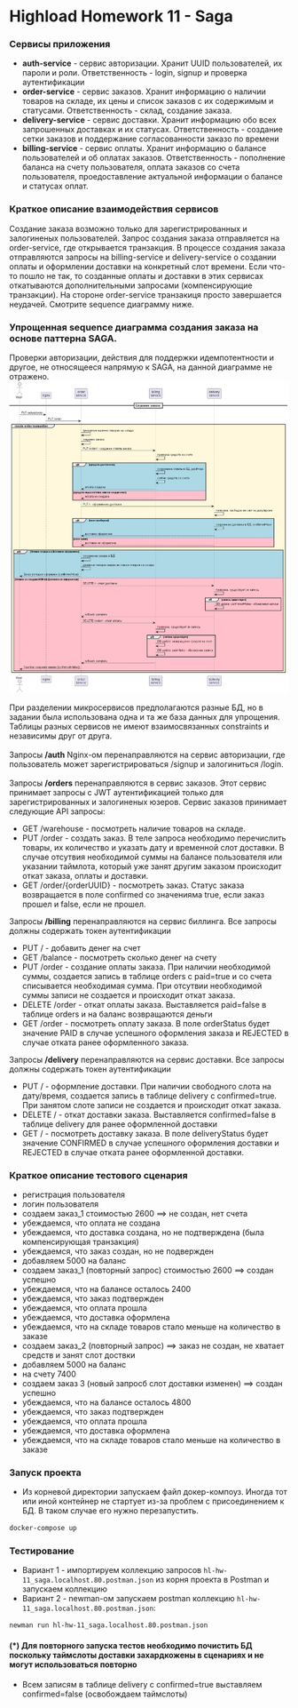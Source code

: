 # Highload Homework 11 - Saga
### Сервисы приложения
- **auth-service** - сервис авторизации. Хранит UUID пользователей, их пароли и роли. Ответственность - login, signup и проверка аутентификации 
- **order-service** - сервис заказов. Хранит информацию о наличии товаров на складе, их цены и список заказов с их содержимым и статусами. Ответственность - склад, создание заказа.
- **delivery-service** - сервис доставки. Хранит информацию обо всех запрошенных доставках и их статусах. Ответственность - создание сетки заказов и поддержание согласованности заказо по времени
- **billing-service** - сервис оплаты. Хранит информацию о балансе пользователей и об оплатах заказов. Ответственность - пополнение баланса на счету пользователя, оплата заказов со счета пользователя, проедоставление актуальной информации о балансе и статусах оплат.

### Краткое описание взаимодействия сервисов 
Создание заказа возможно только для зарегистрированных и залогиненых пользователей. Запрос создания заказа отправляется на order-service, где открывается транзакция. В процессе создания заказа отправляются запросы на billing-service и delivery-service о создании оплаты и оформлении доставки на конкретный слот времени. Если что-то пошло не так, то созданные оплаты и доставки в этих сервисах откатываются дополнительными запросами (компенсирующие транзакции). На стороне order-service транзакиця просто завершается неудачей. Смотрите sequence диаграмму ниже. <br/>


### Упрощенная sequence диаграмма создания заказа на основе паттерна SAGA. 
Проверки авторизации, действия для поддержки идемпотентности и другое, не относящееся напрямую к SAGA, на данной диаграмме не отражено.
![create_order_saga.png](create_order_saga.png)

При разделении микросервисов предполагаются разные БД, но в задании была использована одна и та же база данных для упрощения. Таблицы разных сервисов не имеют взаимосвязанных constraints и независимы друг от друга. </br><br/>
Запросы **/auth** Nginx-ом перенаправляются на сервис авторизации, где пользователь может зарегистрироваться /signup и залогиниться /login.  <br/>
</br>
Запросы **/orders** перенаправляются в сервис заказов. Этот сервис принимает запросы с JWT аутентификацией только для зарегистрированных и залогиненых юзеров. Сервис заказов принимает следующие API запросы:
- GET /warehouse - посмотреть наличие товаров на складе.
- PUT /order - создать заказ. В теле запроса необходимо перечислить товары, их количество и указать дату и временной слот доставки. В случае отсутвия необходимой суммы на балансе пользователя или указании таймлота, который уже занят другим заказом происходит откат заказа, оплаты и доставки.
- GET /order/{orderUUID} - посмотреть заказ. Статус заказа возвращается в поле confirmed со значенияма true, если заказ прошел и false, если не прошел.</br>

Запросы **/billing** перенаправляются на сервис биллинга. Все запросы должны содержать токен аутентификации

- PUT / - добавить денег на счет
- GET /balance - посмотреть сколько денег на счету
- PUT /order - создание оплаты заказа. При наличии необходимой суммы, создается запись в таблице orders c paid=true и со счета списывается необходимая сумма. При отсутвии необходимой суммы записи не создается и происходит откат заказа.
- DELETE /order - откат оплаты заказа. Выставляется paid=false в таблице orders и на баланс возвращаются деньги
- GET /order - посмотреть оплату заказа. В поле orderStatus будет значение PAID в случае успешного оформления заказа и REJECTED в случае отката ранее оформленного заказа.

Запросы **/delivery** перенаправляются на сервис доставки. Все запросы должны содержать токен аутентификации

- PUT / - оформление доставки. При наличии свободного слота на дату/время, создается запись в таблице delivery с confirmed=true. При занятом слоте записи не создается и происходит откат заказа.
- DELETE / - откат доставки заказа. Выставляется confirmed=false в таблице delivery для ранее оформленной доставки
- GET / - посмотреть доставку заказа. В поле deliveryStatus будет значение CONFIRMED в случае успешного оформления доставки и REJECTED в случае отката ранее оформленной доставки.

### Краткое описание тестового сценария
- регистрация пользователя
- логин пользователя
- создаем заказ_1 стоимостью 2600 ==> не создан, нет счета
- убеждаемся, что оплата не создана
- убеждаемся, что доставка создана, но не подтверждена (была компенсирующая транзакция)
- убеждаемся, что заказ создан, но не подвержден
- добавляем 5000 на баланс
- создаем заказ_1 (повторный запрос) стоимостью 2600 ==> создан успешно
- убеждаемся, что на балансе осталось 2400
- убеждаемся, что заказ подтвержден
- убеждаемся, что оплата прошла
- убеждаемся, что доставка оформлена
- убеждаемся, что на складе товаров стало меньше на количество в заказе
- создаем заказ_2 (повторный запрос) ==> заказ не создан, не хватает средств и занят слот доствки
- добавляем 5000 на баланс
- на счету 7400
- создаем заказ 3 (новый запросб слот доставки изменен) ==> создан успешно
- убеждаемся, что на балансе осталось 4800
- убеждаемся, что заказ подтвержден
- убеждаемся, что оплата прошла
- убеждаемся, что доставка оформлена
- убеждаемся, что на складе товаров стало меньше на количество в заказе

### Запуск проекта
- Из корневой директории запускаем файл докер-компоуз. Иногда тот или иной контейнер не стартует из-за проблем с присоединением к БД. В таком случае его нужно перезапустить.
```bash
docker-compose up
```

### Тестирование
- Вариант 1 - импортируем коллекцию запросов `hl-hw-11_saga.localhost.80.postman.json` из корня проекта в Postman и запускаем коллекцию
- Вариант 2 - newman-ом запускаем postman коллекцию `hl-hw-11_saga.localhost.80.postman.json`:
```bash
newman run hl-hw-11_saga.localhost.80.postman.json
```
#### (*) Для повторного запуска тестов необходимо почистить БД поскольку таймслоты доставки захардкожены в сценариях и не могут использоваться повторно
- Всем записям в таблице delivery с confirmed=true выставляем confirmed=false (освобождаем таймслоты)
